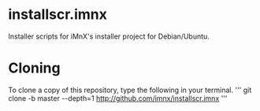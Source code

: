 # installscr.imnx
Installer scripts for iMnX's installer project for Debian/Ubuntu.

# Cloning
To clone a copy of this repository, type the following in your terminal.
'''
git clone -b master --depth=1 http://github.com/imnx/installscr.imnx <outputdir>
'''
